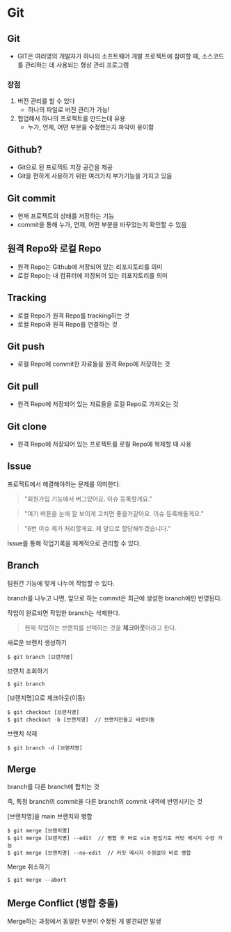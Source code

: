 # Git

## Git
- GIT은 여러명의 개발자가 하나의 소프트웨어 개발 프로젝트에 참여할 때, 소스코드를 관리하는 데 사용되는 형상 관리 프로그램



### 장점
1. 버전 관리를 할 수 있다
	- 하나의 파일로 버전 관리가 가능!
2. 협업해서 하나의 프로젝트를 만드는데 유용
	- 누가, 언제, 어떤 부분을 수정했는지 파악이 용이함



## Github?
- Git으로 된 프로젝트 저장 공간을 제공
- Git을 편하게 사용하기 위한 여러가지 부가기능을 가지고 있음



## Git commit
- 현재 프로젝트의 상태를 저장하는 기능
- commit을 통해 누가, 언제, 어떤 부분을 바꾸었는지 확인할 수 있음


## 원격 Repo와 로컬 Repo
- 원격 Repo는 Github에 저장되어 있는 리포지토리를 의미
- 로컬 Repo는 내 컴퓨터에 저장되어 있는 리포지토리를 의미



## Tracking
- 로컬 Repo가 원격 Repo를 tracking하는 것
- 로컬 Repo와 원격 Repo를 연결하는 것



## Git push
- 로컬 Repo에 commit한 자료들을 원격 Repo에 저장하는 것


## Git pull
- 원격 Repo에 저장되어 있는 자료들을 로컬 Repo로 가져오는 것


## Git clone
- 원격 Repo에 저장되어 있는 프로젝트를 로컬 Repo에 복제할 때 사용



## Issue
프로젝트에서 해결해야하는 문제를 의미한다. 

> "회원가입 기능에서 버그있어요. 이슈 등록할게요."

> "여기 버튼을 눈에 잘 보이게 고치면 좋을거같아요. 이슈 등록해둘게요."

> "6번 이슈 제가 처리할게요. 제 앞으로 할당해두겠습니다."

Issue를 통해 작업기록을 체계적으로 관리할 수 있다.


## Branch
팀원간 기능에 맞게 나누어 작업할 수 있다.

branch를 나누고 나면, 앞으로 하는 commit은 최근에 생성한 branch에만 반영된다.

작업이 완료되면 작업한 branch는 삭제한다.
>현재 작업하는 브랜치를 선택하는 것을 **체크아웃**이라고 한다.

새로운 브랜치 생성하기
```
$ git branch [브랜치명]
```


브랜치 조회하기
```
$ git branch
```

[브랜치명]으로 체크아웃(이동)
```
$ git checkout [브랜치명]
$ git checkout -b [브랜치명]  // 브랜치만들고 바로이동
```


브랜치 삭제
```
$ git branch -d [브랜치명]
```


## Merge
branch를 다른 branch에 합치는 것

즉, 특정 branch의 commit을 다른 branch의 commit 내역에 반영시키는 것



[브랜치명]을 main 브랜치와 병합
```
$ git merge [브랜치명]
$ git merge [브랜치명] --edit  // 병합 후 바로 vim 편집기로 커밋 메시지 수정 가능
$ git merge [브랜치명] --no-edit  // 커밋 메시지 수정없이 바로 병합
```
Merge 취소하기
```
$ git merge --abort
```

## Merge Conflict (병합 충돌)
Merge하는 과정에서 동일한 부분이 수정된 게 발견되면 발생